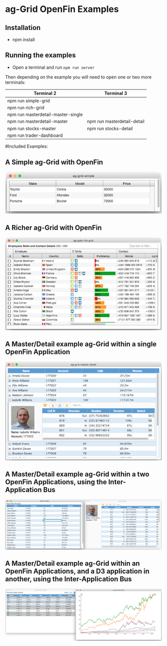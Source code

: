 # ag-Grid OpenFin Examples

## Installation

- npm install

## Running the examples

- Open a terminal and run `npm run server`

Then depending on the example you will need to open one or two more terminals:

| Terminal 2                         |      Terminal 3             |  
|------------------------------------|-----------------------------|
| npm run simple-grid                |                             |
| npm run rich-grid                  |                             |
| npm run masterdetail-master-single |                             |
| npm run masterdetail-master        | npm run masterdetail-detail |
| npm run stocks-master              | npm run stocks-detail       |
| npm run trader-dashboard           |                             |

#Included Examples:

## A Simple ag-Grid with OpenFin
![Simple Grid with OpenFin](/docs/images/simple-grid.png?raw=true "Simple Grid with OpenFin")
## A Richer ag-Grid with OpenFin
![Rich Grid with OpenFin](/docs/images/rich-grid.png?raw=true "Rich Grid with OpenFin")
## A Master/Detail example ag-Grid within a single OpenFin Application
![Master/Detail within Single OpenFin Application](/docs/images/masterdetail-single.png?raw=true "Master/Detail within Single OpenFin Application")
## A Master/Detail example ag-Grid within a two OpenFin Applications, using the Inter-Application Bus
![Master/Detail with Multiple OpenFin Applications](/docs/images/masterdetail-multi.png?raw=true "Master/Detail with Multiple OpenFin Applications")
## A Master/Detail example ag-Grid within an OpenFin Applications, and a D3 application in another, using the Inter-Application Bus
![Master/Detail ag-Grid/D3 with Multiple OpenFin Applications](/docs/images/masterdetail-graph.png?raw=true "Master/Detail ag-Grid/D3 with Multiple OpenFin Applications")
